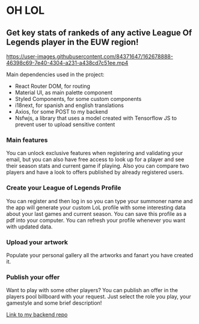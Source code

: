 # OH LOL
## Get key stats of rankeds of any active League Of Legends player in the EUW region!


https://user-images.githubusercontent.com/84371647/162678888-46398c69-7e40-4304-a231-a438cd7c51ee.mp4


Main dependencies used in the project:
- React Router DOM, for routing
- Material UI, as main palette component
- Styled Components, for some custom components
- i18next, for spanish and english translations
- Axios, for some POST to my backend
- Nsfwjs, a library that uses a model created with Tensorflow JS to prevent user to upload sensitive content

### Main features
You can unlock exclusive features when registering and validating your email, but you can also have free access to look up for a player and see their season stats and current game if playing. Also you can compare two players and have a look to offers published by already registered users.

### Create your League of Legends Profile

You can register and then log in so you can type your summoner name and the app will generate your custom LoL profile with some interesting data about your last games and current season. You can save this profile as a pdf into your computer. You can refresh your profile whenever you want with updated data.


### Upload your artwork

Populate your personal gallery all the artworks and fanart you have created it. 

### Publish your offer

Want to play with some other players? You can publish an offer in the players pool billboard with your request. Just select the role you play, your gamestyle and some brief description!


[Link to my backend repo](https://github.com/ann-jrti/final-project-backend)

